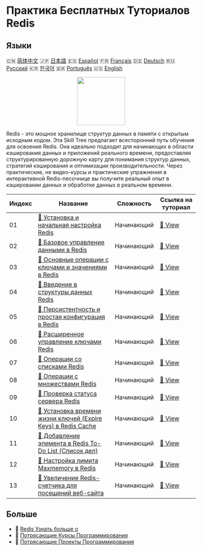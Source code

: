 # Практика Бесплатных Туториалов Redis

## Языки

🇨🇳 [简体中文](README_zh.md) 🇯🇵 [日本語](README_ja.md) 🇪🇸 [Español](README_es.md) 🇫🇷 [Français](README_fr.md) 🇩🇪 [Deutsch](README_de.md) 🇷🇺 [Русский](README_ru.md) 🇰🇷 [한국어](README_ko.md) 🇧🇷 [Português](README_pt.md) 🇺🇸 [English](README.md) 

<div align="center">
<img width="128px" src="https://file.labex.io/path/4MMYfz8sH7hJ.png">
</div>

Redis - это мощное хранилище структур данных в памяти с открытым исходным кодом. Эта Skill Tree предлагает всесторонний путь обучения для освоения Redis. Она идеально подходит для начинающих в области кэширования данных и приложений реального времени, предоставляя структурированную дорожную карту для понимания структур данных, стратегий кэширования и оптимизации производительности. Через практические, не видео-курсы и практические упражнения в интерактивной Redis-песочнице вы получите реальный опыт в кэшировании данных и обработке данных в реальном времени.

|   Индекс | Название                                                                                                                                      | Сложность   | Ссылка на туториал                                                                                  |
|----------|-----------------------------------------------------------------------------------------------------------------------------------------------|-------------|-----------------------------------------------------------------------------------------------------|
|       01 | [📖 Установка и начальная настройка Redis](https://labex.io/ru/tutorials/redis-installation-and-initial-setup-of-redis-552075)                | Начинающий  | [🔗 View](https://labex.io/ru/tutorials/redis-installation-and-initial-setup-of-redis-552075)       |
|       02 | [📖 Базовое управление данными в Redis](https://labex.io/ru/tutorials/redis-basic-data-management-in-redis-552076)                            | Начинающий  | [🔗 View](https://labex.io/ru/tutorials/redis-basic-data-management-in-redis-552076)                |
|       03 | [📖 Основные операции с ключами и значениями в Redis](https://labex.io/ru/tutorials/redis-basic-key-value-operations-in-redis-552077)         | Начинающий  | [🔗 View](https://labex.io/ru/tutorials/redis-basic-key-value-operations-in-redis-552077)           |
|       04 | [📖 Введение в структуры данных Redis](https://labex.io/ru/tutorials/redis-introduction-to-redis-data-structures-552078)                      | Начинающий  | [🔗 View](https://labex.io/ru/tutorials/redis-introduction-to-redis-data-structures-552078)         |
|       05 | [📖 Персистентность и простая конфигурация в Redis](https://labex.io/ru/tutorials/redis-persistence-and-simple-configuration-in-redis-552079) | Начинающий  | [🔗 View](https://labex.io/ru/tutorials/redis-persistence-and-simple-configuration-in-redis-552079) |
|       06 | [📖 Расширенное управление ключами Redis](https://labex.io/ru/tutorials/redis-redis-advanced-key-management-552094)                           | Начинающий  | [🔗 View](https://labex.io/ru/tutorials/redis-redis-advanced-key-management-552094)                 |
|       07 | [📖 Операции со списками Redis](https://labex.io/ru/tutorials/redis-redis-list-operations-552098)                                             | Начинающий  | [🔗 View](https://labex.io/ru/tutorials/redis-redis-list-operations-552098)                         |
|       08 | [📖 Операции с множествами Redis](https://labex.io/ru/tutorials/redis-redis-set-operations-552104)                                            | Начинающий  | [🔗 View](https://labex.io/ru/tutorials/redis-redis-set-operations-552104)                          |
|       09 | [📖 Проверка статуса сервера Redis](https://labex.io/ru/tutorials/redis-verify-redis-server-status-552152)                                    | Начинающий  | [🔗 View](https://labex.io/ru/tutorials/redis-verify-redis-server-status-552152)                    |
|       10 | [📖 Установка времени жизни ключей (Expire Keys) в Redis Cache](https://labex.io/ru/tutorials/redis-expire-keys-in-redis-cache-552156)        | Начинающий  | [🔗 View](https://labex.io/ru/tutorials/redis-expire-keys-in-redis-cache-552156)                    |
|       11 | [📖 Добавление элемента в Redis To-Do List (Список дел)](https://labex.io/ru/tutorials/redis-add-item-to-redis-to-do-list-552161)             | Начинающий  | [🔗 View](https://labex.io/ru/tutorials/redis-add-item-to-redis-to-do-list-552161)                  |
|       12 | [📖 Настройка лимита Maxmemory в Redis](https://labex.io/ru/tutorials/redis-configure-redis-maxmemory-limit-552162)                           | Начинающий  | [🔗 View](https://labex.io/ru/tutorials/redis-configure-redis-maxmemory-limit-552162)               |
|       13 | [📖 Увеличение Redis-счетчика для посещений веб-сайта](https://labex.io/ru/tutorials/redis-increment-redis-counter-for-website-visits-552163) | Начинающий  | [🔗 View](https://labex.io/ru/tutorials/redis-increment-redis-counter-for-website-visits-552163)    |

## Больше

- 🔗 [Redis Узнать больше о](https://labex.io/ru/skilltrees/redis)
- 🔗 [Потрясающие Курсы Программирования](https://github.com/labex-labs/awesome-programming-courses)
- 🔗 [Потрясающие Проекты Программирования](https://github.com/labex-labs/awesome-programming-projects)


